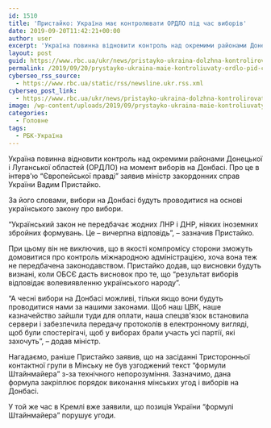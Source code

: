 ```yaml
---
id: 1510
title: 'Пристайко: Україна має контролювати ОРДЛО під час виборів'
date: 2019-09-20T11:42:21+00:00
author: user
excerpt: 'Україна повинна відновити контроль над окремими районами Донецької і Луганської областей (ОРДЛО) на момент виборів на Донбасі. Про це в інтерв&#039;ю...'
layout: post
guid: https://www.rbc.ua/ukr/news/pristayko-ukraina-dolzhna-kontrolirovat-ordlo-1568979708.html
permalink: /2019/09/20/prystayko-ukraina-maie-kontroliuvaty-ordlo-pid-chas-vyboriv/
cyberseo_rss_source:
  - https://www.rbc.ua/static/rss/newsline.ukr.rss.xml
cyberseo_post_link:
  - https://www.rbc.ua/ukr/news/pristayko-ukraina-dolzhna-kontrolirovat-ordlo-1568979708.html
image: /wp-content/uploads/2019/09/prystayko-ukraina-maie-kontroliuvaty-ordlo-pid-chas-vyboriv.jpg
categories:
  - Головне
tags:
  - РБК-Україна
---
```

Україна повинна відновити контроль над окремими районами Донецької і Луганської областей (ОРДЛО) на момент виборів на Донбасі. Про це в інтерв'ю &#8220;Європейської правді&#8221; заявив міністр закордонних справ України Вадим Пристайко.

За його словами, вибори на Донбасі будуть проводитися на основі українського закону про вибори.

&#8220;Український закон не передбачає жодних ЛНР і ДНР, ніяких іноземних збройних формувань. Це &#8211; вичерпна відповідь&#8221;, &#8211; зазначив Пристайко.

При цьому він не виключив, що в якості компромісу сторони зможуть домовитися про контроль міжнародною адміністрацією, хоча вона теж не передбачена законодавством. Пристайко додав, що висновки будуть визнані, коли ОБСЄ дасть висновок про те, що &#8220;результат виборів відповідає волевиявленню українського народу&#8221;.

&#8220;А чесні вибори на Донбасі можливі, тільки якщо вони будуть проводитися нами за нашими законами. Щоб наш ЦВК, наше казначейство зайшли туди для оплати, наша спецзв'язок встановила сервери і забезпечила передачу протоколів в електронному вигляді, щоб були спостерігачі, щоб у виборах брали участь усі партії, які захочуть&#8221;, &#8211; додав міністр.

Нагадаємо, раніше Пристайко заявив, що на засіданні Тристоронньої контактної групи в Мінську не був узгоджений текст &#8220;формули Штайнмайера&#8221; з-за технічного непорозуміння. Зазначимо, дана формула закріплює порядок виконання мінських угод і виборів на Донбасі.

У той же час в Кремлі вже заявили, що позиція України &#8220;формулі Штайнмайера&#8221; порушує угоди.</p>
